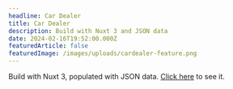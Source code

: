 ```yaml
---
headline: Car Dealer
title: Car Dealer
description: Build with Nuxt 3 and JSON data
date: 2024-02-16T19:52:00.000Z
featuredArticle: false
featuredImage: /images/uploads/cardealer-feature.png
---
```


Build with Nuxt 3, populated with JSON data. [Click here](/cars) to see it.
